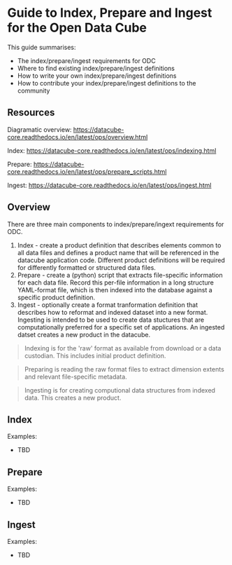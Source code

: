 # Guide to Index, Prepare and Ingest for the Open Data Cube

This guide summarises:
- The index/prepare/ingest requirements for ODC
- Where to find existing index/prepare/ingest definitions
- How to write your own index/prepare/ingest definitions
- How to contribute your index/prepare/ingest definitions to the community

## Resources

Diagramatic overview: https://datacube-core.readthedocs.io/en/latest/ops/overview.html

Index: https://datacube-core.readthedocs.io/en/latest/ops/indexing.html

Prepare: https://datacube-core.readthedocs.io/en/latest/ops/prepare_scripts.html

Ingest: https://datacube-core.readthedocs.io/en/latest/ops/ingest.html

## Overview

There are three main components to index/prepare/ingext requirements for ODC.

1. Index - create a product definition that describes elements common to all data files and defines a product name that will be referenced in the datacube application code. Different product definitions will be required for differently formatted or structured data files.
2. Prepare - create a (python) script that extracts file-specific information for each data file. Record this per-file information in a long structure YAML-format file, which is then indexed into the database against a specific product definition.
3. Ingest - optionally create a format tranformation definition that describes how to reformat and indexed dataset into a new format. Ingesting is intended to be used to create data stuctures that are computationally preferred for a specific set of applications. An ingested datset creates a new product in the datacube. 

> Indexing is for the 'raw' format as available from download or a data custodian. This includes initial product definition.

> Preparing is reading the raw format files to extract dimension extents and relevant file-specific metadata.

> Ingesting is for creating computional data structures from indexed data. This creates a new product.

## Index

Examples:
- TBD

## Prepare

Examples:
- TBD

## Ingest

Examples:
- TBD

